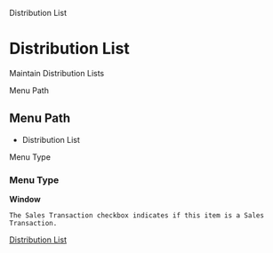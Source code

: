 
Distribution List
# Distribution List


Maintain Distribution Lists

Menu Path
## Menu Path



- Distribution List

Menu Type
### Menu Type

**Window**

```
The Sales Transaction checkbox indicates if this item is a Sales Transaction.
```

[Distribution List](functional-guide/window/window-distribution-list.md)